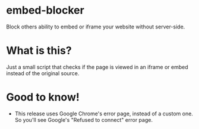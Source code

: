 # embed-blocker
Block others ability to embed or iframe your website without server-side.

# What is this?
Just a small script that checks if the page is viewed in an iframe or embed instead of the original source.

# Good to know!
- This release uses Google Chrome's error page, instead of a custom one. So you'll see Google's "Refused to connect" error page.
